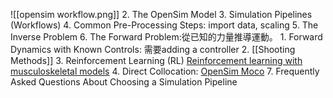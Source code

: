 ![[opensim workflow.png]]
2. The OpenSim Model
3. Simulation Pipelines (Workflows)
4. Common Pre-Processing Steps: import data, scaling
5. The Inverse Problem
6. The Forward Problem:從已知的力量推導運動。
	1. Forward Dynamics with Known Controls: 需要adding a controller
	2. [[Shooting Methods]]
	3. Reinforcement Learning (RL)  [Reinforcement learning with musculoskeletal models](https://osim-rl.kidzinski.com/)
	4. Direct Collocation: [OpenSim Moco](https://opensim-org.github.io/opensim-moco-site/)
7. Frequently Asked Questions About Choosing a Simulation Pipeline
  